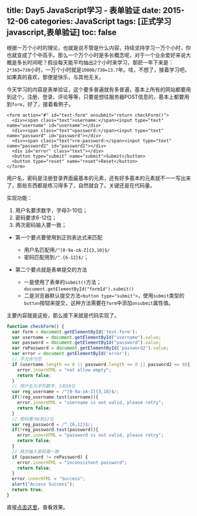 title: Day5 JavaScript学习 - 表单验证
date: 2015-12-06
categories: JavaScript
tags: [正式学习javascript,表单验证]
toc: false
---

根据一万个小时的理论，也就是说不管是什么内容，持续坚持学习一万个小时，你也就变成了个中高手。那么一个万个小时是多长概念呢，对于一个业余爱好来说大概是多长时间呢？假设每天能平均抽出2个小时来学习，那麽一年下来是：`2*365=730`小时，一万个小时就是`10000/730=13.7`年。哇，不想了，接着学习吧，如果真的喜欢，那便是快乐，与其他无关。
<!-- more -->
今天学习的内容是表单验证，这个要多普遍就有多普遍，基本上所有的网站都要用到这个。注册、登录、评论等等，只要是想往服务器POST信息的，基本上都要用到`form`，好了，接着看例子。

```hmtl
<form action="#" id="test-form" onsubmit="return checkForm()">
  <div><span class="text">username:</span><input type="text" name="username" id="username"></div>
  <div><span class="text">password:</span><input type="text" name="password" id="password"></div>
  <div><span class="text">re-password:</span><input type="text" name="password2" id="password2"></div>
  <div id="error" class="text"></div>
  <button type="submit" name="submit">Submit</button>
  <button type="reset" name="reset">Reset</button>
</form>
```

用户名，密码是注册登录界面最基本的元素，还有好多基本的元素就不一一写出来了，那些东西都是练习得多了，自然就会了。关键还是在代码量。

实现功能：

1. 用户名要求数字，字母3-10位；
2. 密码要求6-12位；
3. 两次密码输入要一致；

- 第一个要点要使用到正则表达式来匹配
	- 用户名匹配用`/^[0-9a-zA-Z]{3,10}$/`
	- 密码匹配用到`/^.{6-12}$/`；

- 第二个要点就是表单提交的方法
	- 一是使用了表单的`submit()`方法；  
	`document.getElementById("formId").submit()`
	- 二是浏览器默认提交方法`<button type="submit">`，使用`submit`类型的`button`按钮来提交，这种方法需要在`form`中添加`onsubmit`属性值。

主要内容就是这些，那么接下来就是代码实现了。

```javascript
function checkForm() {
  var form = document.getElementById('test-form');
  var username = document.getElementById("username").value;
  var password = document.getElementById("password").value;
  var rePassword = document.getElementById('password2').value;
  var error = document.getElementById('error');
  // 不允许为空
  if (username.length <= 0 || password.length <= 0 || password2 <= 0){
    error.innerHTML = "not allow empty";
    return false;
  }
  // 用户名为字符数字，3到10位
  var reg_username = /^[0-9a-zA-Z]{3,10}$/;
  if(!reg_username.test(username)){
    error.innerHTML = "username is not valid, please retry";  
    return false;
  }
  // 密码需为6到12位
  var reg_password = /^.{6,12}$/;
  if(!reg_password.test(password)){
    error.innerHTML = "password is not valid, please retry";
    return false;
  }
  // 两次输入密码需一致
  if (password != rePassword) {
    error.innerHTML = "inconsistent password";
    return false;
  }
  error.innerHTML = "Success";
  alert("Access Success");
  return true;
}
```

直接[点击这里](/html/JavaScript/005.html)，查看效果。